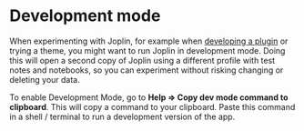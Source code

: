 # Development mode

When experimenting with Joplin, for example when [developing a plugin](https://joplinapp.org/api/get_started/plugins/) or trying a theme, you might want to run Joplin in development mode. Doing this will open a second copy of Joplin using a different profile with test notes and notebooks, so you can experiment without risking changing or deleting your data.

To enable Development Mode, go to **Help => Copy dev mode command to clipboard**. This will copy a command to your clipboard. Paste this command in a shell / terminal to run a development version of the app. 
